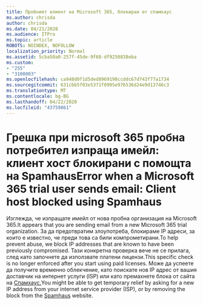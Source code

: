```yaml
---
title: Пробният клиент на Microsoft 365, блокиран от спамхаус
ms.author: chrisda
author: chrisda
ms.date: 04/21/2020
ms.audience: ITPro
ms.topic: article
ROBOTS: NOINDEX, NOFOLLOW
localization_priority: Normal
ms.assetid: 5cba50a0-257f-45de-9f68-df9250838eba
ms.custom:
- "255"
- "3100003"
ms.openlocfilehash: ca948d0f1d5ded8969198ccddc67d743f77a1734
ms.sourcegitcommit: 631cbb5f03e5371f0995e976536d24e9d13746c3
ms.translationtype: MT
ms.contentlocale: bg-BG
ms.lasthandoff: 04/22/2020
ms.locfileid: "43759861"
---
```

# <a name="error-when-a-microsoft-365-trial-user-sends-email-client-host-blocked-using-spamhaus"></a><span data-ttu-id="8e15d-102">Грешка при microsoft 365 пробна потребител изпраща имейл: клиент хост блокирани с помощта на Spamhaus</span><span class="sxs-lookup"><span data-stu-id="8e15d-102">Error when a Microsoft 365 trial user sends email: Client host blocked using Spamhaus</span></span>

<span data-ttu-id="8e15d-103">Изглежда, че изпращате имейл от нова пробна организация на Microsoft 365.</span><span class="sxs-lookup"><span data-stu-id="8e15d-103">It appears that you are sending email from a new Microsoft 365 trial organization.</span></span> <span data-ttu-id="8e15d-104">За да предотвратим злоупотреба, блокираме IP адреси, за които е известно, че преди това са били компрометирани.</span><span class="sxs-lookup"><span data-stu-id="8e15d-104">To help prevent abuse, we block IP addresses that are known to have been previously compromised.</span></span> <span data-ttu-id="8e15d-105">Тази конкретна проверка вече не се прилага, след като започнете да използвате платени лицензи.</span><span class="sxs-lookup"><span data-stu-id="8e15d-105">This specific check is no longer enforced after you start using paid licenses.</span></span> <span data-ttu-id="8e15d-106">Може да успеете да получите временно облекчение, като поискате нов IP адрес от вашия доставчик на интернет услуги (ISP) или като премахнете блока от сайта на [Спамхаус.](https://go.microsoft.com/fwlink/p/?linkid=123245)</span><span class="sxs-lookup"><span data-stu-id="8e15d-106">You might be able to get temporary relief by asking for a new IP address from your internet service provider (ISP), or by removing the block from the [Spamhaus](https://go.microsoft.com/fwlink/p/?linkid=123245) website.</span></span>
